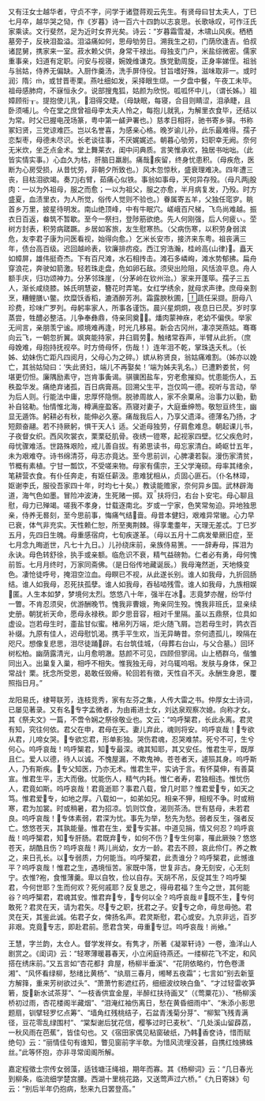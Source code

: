 <!-- { "loadSidebar": true } -->
又有汪女士越华者，守贞不字，问学于诸暨蒋观云先生。有贤母曰甘太夫人，丁巳七月卒，越华哭之恸，作《岁暮》诗一百六十四韵以志哀思。长歌咏叹，可作汪氏家乘读。文行斐然，足为近时女界光矣。诗云：“岁暮霜雪凝，木啸山风疾。栖栖墓旁子，反袂泪盈溢。泪溢痛如何，思母劬劳日。溯我生之初，门荫欣逢吉。伯叔诸昆舅，携家来一室。菽水赖父供，身常干禄出。母独支门户，米盐综微密。儒家重事亲，妇道有定职。问安与视寝，婉娩维谦克。族党勤周旋，正身率娣侄。祖翁与翁姑，侍养无偏缺。入厨作羹汤，洗手屏侍役。甘旨嗜好殊，滋味取非一。或时润氵隋氵，或甘晋枣栗。燕吐细如发，采择眼生缬。一夕盘中餐，午夜工未毕。祖母感肺疴，不寐恒永夕。说部搜鬼狐，姑颜为欣悦。呱呱怀中儿，（谓长姊。）祖嫜顾衔┰。提抱使儿乳，泪得交睫。（母缺眠，每寝，合目则睛涩，泪承睫，且卧须哺儿。今在堂之庶曾祖母李太夫人怜之，每抱儿就乳，为解里衣食毕，还结以为常。时父已握电茂场篆，粤中第一鹾尹署也。）慈孝日相将，驰书寄乡驿。书称冢妇贤，三党谅难匹。岂以名誉喜，为感亲心格。晚岁谕儿孙，此乐最难得。孺子恋梨枣，母德未尽识。长老谈往事，不厌娓娓述。朝暮心劬劳，妇职幸无阙。奈何无米炊，坐乏点金术。堂上舞莱衣，闺中问典质。言笑惟承欢，独居书咄咄。（此皆实情实事。）心血久为枯，肝脑日羸剧。痛哉疾留，终身忧患积。（母疾危，医断为心房受损，从昔忧劳，非朝夕所致也。）风木忽惊秋，盛衰理难决。四年遭三丧，目枯泪欲竭。奏刀右臂，茹痛心似铁。事翁如事母，天何异存殁。（母凡两股肉：一以为外祖母，服之而愈；一以为祖父，服之亦愈，半月病复发，乃殁。时方盛夏，血渍里衣，为人所觉，俗传人觉则不验也。）眷属寄五羊，父独任窀穸。眺首乡万里，披星待明发。南山绝顶峰，中有牛眠穴。嵯峨百尺梯，飞鸟尚难越。振衣日百返，畚筑不暂歇。至今一祭扫，登陟筋欲绝。先人何刚强，后人何疲ぃ。茔树方封表，积劳病蹉蹶。乡居如客旅，友生慰寒热。（父病伤寒，以积劳身弱滨危，友李君子康为问医看视，始得向愈。）乞米长安市，接济来东粤。祖丧满三年，债台高百级。迟回越岭表，钦廉排疠疫。西江穷浩瀚，桂岭高{山律}。矗天如幛屏，雄伟挺奇杰。下有百尺滩，水石相抟击。滩石多嶙峋，滩水势郁拂。扁舟穿浪花，奔驶如箭激。轻若珠走盘，危如卵石敌。须臾出险阻，风恬浪平息。舟人额手庆，归功颂神力。分茅邻珠崖，（分茅岭在钦州治。）家来开蓬筚。孺子三五人，渐长咸绕膝。姊氏明慧姿，簪花时弄笔。女红学绣余，就母求声律。庶母亲割烹，糟鲤膳い鳖。炊糜饫香稻，漉酒醉芳冽。霜露腴秋圃，蔬任采撷。厨母八珍费，珍味广罗列。母躬率家人，所事各谨饬。晨兴星炯炯，夜息日已昃。岁时享蒸尝，牲醴必整洁。儿争奉彝鼎，侍亲同奠。燔肉蒙神庥，老幼不偏佚。举家无间言，亲朋羡宁谧。顺境难再逢，时光几移易。新会古冈州，凄凉哭燕姑。骞骞向云飞，一朝忽折翼。飒爽能持家，井臼肩劳。触绪常吞声，半臂从此折。（庶母娩难，母抱持抚视卒。时方倚母怀，伤哉！）连年泪不乾，掌珠迭夭札。（长姊、幼妹伤亡距凡四阅月，父母心为之碎。）嫔从称贤良，翁姑痛难割。（姊亦以娩亡，其翁姑恸曰：‘失此贤妇，端儿不再娶矣！’端为姊夫乳名。）已遭黔娄贫，何堪更忉怛。廉隅励素守，岂肯事夤谒。骐骥困盐车，穷老愈摧抑。忧患能伤人，五秩盈华发。痛绝弃诸孤，百日病膏鬲。回溯父生平，岂仅鸣一德。视听与言动，举为后人则。行能法中庸，忠厚怀隐恻。脱骖周故人，家不余粟帛。治事力以勤，勤补自铭勒。怡情惟北海，樽满座盈客。燕寝对妻子，大庭垂绅笏。敬恕亘终生，幽显无遁饰。躬耕必有秋，能伸必久塞。痛哉我后人，乃享父遗泽。德薄名乃扬，才短颇奋翮。若不持厥躬，惧干天人讠适。父逝母独劳，仔肩愈难息。朝起课儿书，子夜督女织。西风吹裳衣，栗栗砭肌骨。夜绣一镫寒，起视家四壁。忆父疾危时，母忧骤难活。世路殊艰险，戒儿善自拔。有弟思读书，毋忘家清白。崎岖廿五年，未为艰难夺。诗书绵清芬，母志亦竟达。至今思前训，心脾凄若裂。漫伤家清贫，节概有素植。宁甘一瓢饮，不受嗟来物。母家有儒宗，王父学淹硕。母率其绪余，笔耕营衣食。有仆任奔走，有妪任薪汲。患难犹相从，贞固心匪石。（仆名林璋，妪谢李氏，服役吾家四十年，时均七十矣。）教读能赡家，奈何异乡国。武林辟海道，海气色如墨。冒险冲波涛，生死赌一掷。双扶将归，右台卜安宅。母心聊且慰，母力已殚竭。嗟我不孝身，廿载逐南北。岁或一宁家，色笑常匆迫。异地独思亲，侍养无晷刻，至今思前事，悔痛气结啬。母昔本健妇，艰难异常辙。心力早已衰，体气非充实。天性赖仁恕，所至夷荆棘。得享耄耋年，天理无差忒。丁巳岁五月，先四日生魄。母重感宿疴，七旬疾遂革。（母以五月十二病发晕厥旧症，至七月念九晦逝世，凡七十九日。）儿孙绕床前，亲族侍易箦。一一辞寿母，挥泪为永诀。母色转舒徐，执手或亲额。临危识不衰，精气益磅勃。仁者必有勇，母何愧前哲。七月月终时，万家同斋佛。（是日俗传地藏诞辰。）我母淹然逝，天地倏变色。凄怆徒呼号，掩泪空泣血。母瞑已不视，从此遂长别。谁人如我母，九折回肠结。谁人如我母，忍死扶孤孽。谁人如我母，吞毡啮残雪。谁人如我母，九族相娱匿。人生本如梦，梦境何太烈。悠悠八十年，强半在冰。志竟梦亦醒，纷华付一瞥。不肯忍须臾，优游酬晚节。愧我非曹娥，殉亲同生殁。愧我非班氏，显亲续史册。朝犹祈天命，愿母永禄秩。即夕思音容，相对千里隔。虽以五鼎祭，位具如虚设。岂若母生时，齑盐甘似蜜。楮帛列万端，炬火随飞屑。岂若母生时，鹑衣百补缀。九原有佳人，迟母慰饥渴。携手平生欢，当无异畴昔。奈何遗孤儿，暌隔在咫尺。想像复悲思，泪尽徒踊辟。右台筑佳城，（母葬右台山，与父合墓。）回环树松柏。幽荫露清光，山月愈明澈。慈颜不可见，四顾但寥阔。山上栖群乌，偕雏同出入。出巢复入巢，相呼不相失。惟我独无母，对乌辄呜咽。发肤与身体，保卫常战忄栗。抚念所受恩，曷敢任毁瘠。轮回若有徵，天性自不灭。永酬生身恩，覆照指日月。”

龙阳易氏，棣萼联芳，连枝竞秀，家有左芬之集，人传大雷之书。仲厚女士诗词，已屡见著录。又有名专字孟微者，为由甫进士女，刘达泉观察次媳。向称才女。其《祭夫文》一篇，不啻令娴之祭徐敬业也。文云：“呜呼榘君，长此永离。君灵有知，究往何依。君父在申，君母在天。妻儿弃此，魂则将安。呜呼哀哉！专欲从君，儿啼女哭。专欲忘君，形单影独。哭伤君魂，忍哭难禁。死兮不可，生兮何心。呜呼哀哉！呜呼榘君，知专最深。魂其知耶，其又安任。惟君生平，既厚且仁。爱人以德，待人以诚。不愧屋漏，不欺鬼神。苍苍者天，遽殒其身。呜呼斯人，乃有斯疾。专父知医，乃亦无术。惟君生平，实讷于言。有怀莫伸，有善莫宣。惟君生平，志大而傲。忧能伤人，精气内耗。惟仁者寿，君独相违。惟忧伤人，君竟如斯。呜呼哀哉！君竟逝耶？事君八载，曾几时耶？惟君爱专，如天之笃。惟君爱专，如地之厚。八载如一，如弟如兄。相亲不狎，相规不争。时或稍寒，君为加裳。时或稍暑，君为招凉。饥则饮食，渴则茶汤。世有慈母，未若君良。呜呼哀哉！专体素弱，君深为忧。事先为举，愁先为愁。弱者反生，强者反亡。悠悠苍天，其孰能量。惟君在生，爱专实甚。中道见捐，情又何忍？呜呼哀哉！呜呼榘君，知专肝肠。君既弃专，如何不伤？专生何辜，罹此厥殃？悠悠苍天，胡酷且伤？呜呼哀哉！两儿尚幼，女方一龄。君去不顾，哀此伶仃。养之教之，来日孔长。以专弱质，力何能当。呜呼榘君，此责谁分？呜呼榘君，此憾谁平？呜呼哀哉！惟君之生，遇境恒苦。家既中落，世复非古。身无刻安，心无刻宁。衣惟袍，食惟薄羹。卑以自牧，俭以自存。天胡不吊，反促其生？呜呼榘君，今何世耶？生而何欢？死何戚耶？反复思之，得毋君福？生今之世，其何能谷？呜呼榘君，君魂其安。惟君弃专，专何以全？呜呼哀哉＃既不生，专何敢死？君灵在天，请为君矢。尽专之职，抚君之子。安专之命，毋怠毋弛。君灵在天，其鉴此诚。佑君子女，俾扬名声。君灵斯慰，君心或安。九京非远，百岁非艰。克竟专志，即赴君前。愿君含笑，毋重专愆。呜呼哀哉！尚飨。”

王慧，字兰韵，太仓人。督学发祥女。有隽才，所著《凝翠轩诗》一卷，渔洋山人剧赏之。《闺词》云：“轻寒薄暖暮春天，小立闲庭待燕还。一缕柳花飞不定，和风搭在绣床前。”又五言如“杏花都扌弇屋，杨柳半垂溪”、“花阴依略约，竹色卷潇湘”、“风怀看绿柳，愁绪比黄杨”、“纨扇三春月，缃琴五夜霜”；七言如“别去新篁方解箨，重来芳树欲过头”、“萧萧竹影遮红药，细细波纹映白鱼”、“才过轻雷收笋箬，旋新水试茶芽”、“一枝香供宜金屋，半醉红扶待画叉”（《莺粟花》）、“杨柳溪桥初过雨，杏花楼阁半藏烟”、“泪淹红袖伤离日，愁在黄昏细雨中”、“朱添小影思题扇，钏擘轻罗忆点筹”、“墙角红残桃结子，石盆青浅菊分芽”、“柳絮飞残青满径，豆花零乱绿围村”、“棠梨谢后犹花信，樱筝过时已麦秋”、“几处溪山留薜荔，一秋风雨在芭蕉”，皆佳句也。又《宿田家偶见粘窗破纸，乃韩香奁诗，惜而赋绝句》云：“丽情佳句有谁知，瞥见窗前字半欹。为惜风流埋没甚，自携红烛拂蛛丝。”此等怀抱，亦非寻常闺阁所解。

嘉定程徵士宗传女弱藻，适钱塘汪绳祖，期年而寡。其《杨柳词》云：“几日春光到柳条，临流细学楚宫腰。西湖十里桃花路，又送莺声过六桥。”《九日寄妹》句云：“别后半年仍抱病，愁来九日罢登高。”

